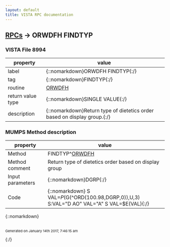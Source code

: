 ```yaml
---
layout: default
title: VISTA RPC documentation
---
```




## [RPCs](TableOfContent.md) &#8594; ORWDFH FINDTYP 



### VISTA File 8994 


 property | value 
--- | --- 
 label | {::nomarkdown}ORWDFH FINDTYP{:/}
 tag | {::nomarkdown}FINDTYP{:/}
 routine | [ORWDFH](http://code.osehra.org/dox/Routine_ORWDFH_source.html)
 return value type | {::nomarkdown}SINGLE VALUE{:/}
 description | {::nomarkdown}Return type of dietetics order based on display group.{:/}


### MUMPS Method description

 property | value 
 --- | --- 
 Method | FINDTYP^[ORWDFH](http://code.osehra.org/dox/Routine_ORWDFH_source.html)
 Method comment | Return type of dietetics order based on display group
 Input parameters | {::nomarkdown}DGRP{:/}
 Code | {::nomarkdown}  S VAL=$P($G(^ORD(100.98,DGRP,0)),U,3)<br> S:VAL="D AO" VAL="A" S VAL=$E(VAL){:/}

{::nomarkdown} <br/><br/><p style="font-size: 11px">Generated on January 14th 2017, 7:46:15 am</p>{:/}